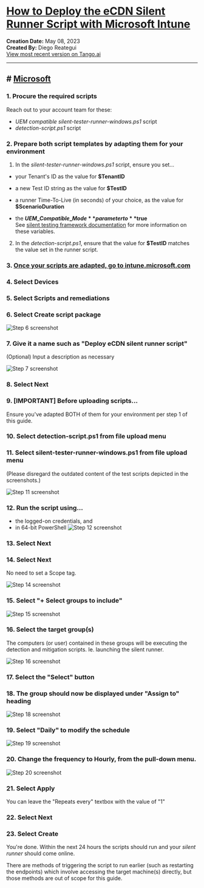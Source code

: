 # [How to Deploy the eCDN Silent Runner Script with Microsoft Intune](https://app.tango.us/app/workflow/48a538b3-59c6-45a7-8b3a-90cdafdd9d50?utm_source=markdown&utm_medium=markdown&utm_campaign=workflow%20export%20links)

__Creation Date:__ May 08, 2023  
__Created By:__ Diego Reategui  
[View most recent version on Tango.ai](https://app.tango.us/app/workflow/48a538b3-59c6-45a7-8b3a-90cdafdd9d50?utm_source=markdown&utm_medium=markdown&utm_campaign=workflow%20export%20links)

***

## # [Microsoft](https://intune.microsoft.com)

### 1. Procure the required scripts

Reach out to your account team for these:

- _UEM compatible_ _silent-tester-runner-windows.ps1_ script
- _detection-script.ps1_ script

### 2. Prepare both script templates by adapting them for your environment

1.  In the _silent-tester-runner-windows.ps1_ script, ensure you set...
    

*   your Tenant's ID as the value for **$TenantID**
    
*   a new Test ID string as the value for **$TestID**
    
*   a runner Time-To-Live (in seconds) of your choice, as the value for **$ScenarioDuration**
    
*   the **$UEM\_Compatible\_Mode** parameter to **$true**  
    See [silent testing framework documentation](https://learn.microsoft.com/en-us/ecdn/technical-documentation/silent-testing-framework#run-instructions-for-windows-environment) for more information on these variables.
    

2.  In the _detection-script.ps1_, ensure that the value for **$TestID** matches the value set in the runner script.



### 3. [Once your scripts are adapted, go to intune.microsoft.com](https://intune.microsoft.com/#home)


### 4. Select Devices





### 5. Select Scripts and remediations





### 6. Select Create script package
![Step 6 screenshot](https://images.tango.us/workflows/48a538b3-59c6-45a7-8b3a-90cdafdd9d50/steps/1c630f12-32a5-4b74-b4ce-60876e72dfff/8dff296f-2ee9-4fc5-be3f-ef044af17231.png?crop=focalpoint&fit=crop&fp-x=0.3860&fp-y=0.1367&fp-z=2.5126&w=1200&border=2%2CF4F2F7&border-radius=8%2C8%2C8%2C8&border-radius-inner=8%2C8%2C8%2C8&blend-align=bottom&blend-mode=normal&blend-x=0&blend-w=1200&blend64=aHR0cHM6Ly9pbWFnZXMudGFuZ28udXMvc3RhdGljL21hZGUtd2l0aC10YW5nby13YXRlcm1hcmstdjIucG5n&mark-x=452&mark-y=221&m64=aHR0cHM6Ly9pbWFnZXMudGFuZ28udXMvc3RhdGljL2JsYW5rLnBuZz9tYXNrPWNvcm5lcnMmYm9yZGVyPTYlMkNGRjc0NDImdz0yOTUmaD03NiZmaXQ9Y3JvcCZjb3JuZXItcmFkaXVzPTEw)


### 7. Give it a name such as "Deploy eCDN silent runner script"

(Optional) Input a description as necessary

![Step 7 screenshot](https://images.tango.us/workflows/48a538b3-59c6-45a7-8b3a-90cdafdd9d50/steps/8d7496ca-5be2-4583-8ead-60bc59e8448c/aec78ed1-eaa3-44fd-b814-f4b73c9c9209.png?crop=focalpoint&fit=crop&fp-x=0.4292&fp-y=0.2261&fp-z=1.7049&w=1200&border=2%2CF4F2F7&border-radius=8%2C8%2C8%2C8&border-radius-inner=8%2C8%2C8%2C8&blend-align=bottom&blend-mode=normal&blend-x=0&blend-w=1200&blend64=aHR0cHM6Ly9pbWFnZXMudGFuZ28udXMvc3RhdGljL21hZGUtd2l0aC10YW5nby13YXRlcm1hcmstdjIucG5n&mark-x=307&mark-y=272&m64=aHR0cHM6Ly9pbWFnZXMudGFuZ28udXMvc3RhdGljL2JsYW5rLnBuZz9tYXNrPWNvcm5lcnMmYm9yZGVyPTYlMkNGRjc0NDImdz01ODYmaD0zOCZmaXQ9Y3JvcCZjb3JuZXItcmFkaXVzPTEw)


### 8. Select Next


### 9. [IMPORTANT] Before uploading scripts...

Ensure you've adapted BOTH of them for your environment per step 1 of this guide.



### 10. Select detection-script.ps1 from file upload menu


### 11. Select silent-tester-runner-windows.ps1 from file upload menu

(Please disregard the outdated content of the test scripts depicted in the screenshots.)

![Step 11 screenshot](https://images.tango.us/workflows/48a538b3-59c6-45a7-8b3a-90cdafdd9d50/steps/1bf95655-bde6-4166-bfb7-c0ff1db9df2c/18b6ef44-e7b1-4877-b91f-edbb9fdadeeb.png?crop=focalpoint&fit=crop&fp-x=0.3658&fp-y=0.3457&fp-z=2.0489&w=1200&border=2%2CF4F2F7&border-radius=8%2C8%2C8%2C8&border-radius-inner=8%2C8%2C8%2C8&blend-align=bottom&blend-mode=normal&blend-x=0&blend-w=1200&blend64=aHR0cHM6Ly9pbWFnZXMudGFuZ28udXMvc3RhdGljL21hZGUtd2l0aC10YW5nby13YXRlcm1hcmstdjIucG5n&mark-x=1065&mark-y=460&m64=aHR0cHM6Ly9pbWFnZXMudGFuZ28udXMvc3RhdGljL2JsYW5rLnBuZz9tYXNrPWNvcm5lcnMmYm9yZGVyPTYlMkNGRjc0NDImdz00NCZoPTQ1JmZpdD1jcm9wJmNvcm5lci1yYWRpdXM9MTA%3D)


### 12. Run the script using... 
- the logged-on credentials, and
- in 64-bit PowerShell
![Step 12 screenshot](https://images.tango.us/workflows/48a538b3-59c6-45a7-8b3a-90cdafdd9d50/steps/17959d70-a24c-4b60-b77d-b4728579a0a8/ae037ac5-4262-4e8e-a621-7f7393d1716f.png?crop=focalpoint&fit=crop&fp-x=0.3077&fp-y=0.6828&fp-z=2.9303&w=1200&border=2%2CF4F2F7&border-radius=8%2C8%2C8%2C8&border-radius-inner=8%2C8%2C8%2C8&blend-align=bottom&blend-mode=normal&blend-x=0&blend-w=1200&blend64=aHR0cHM6Ly9pbWFnZXMudGFuZ28udXMvc3RhdGljL21hZGUtd2l0aC10YW5nby13YXRlcm1hcmstdjIucG5n&mark-x=527&mark-y=349&m64=aHR0cHM6Ly9pbWFnZXMudGFuZ28udXMvc3RhdGljL2JsYW5rLnBuZz9tYXNrPWNvcm5lcnMmYm9yZGVyPTYlMkNGRjc0NDImdz0xNDUmaD01NiZmaXQ9Y3JvcCZjb3JuZXItcmFkaXVzPTEw)


### 13. Select Next


### 14. Select Next

No need to set a Scope tag.

![Step 14 screenshot](https://images.tango.us/workflows/48a538b3-59c6-45a7-8b3a-90cdafdd9d50/steps/e423f134-b207-4852-865f-8c617af9ad85/95bac6d3-e009-4672-9e20-5ac338f431f3.png?crop=focalpoint&fit=crop&fp-x=0.5000&fp-y=0.5000&w=1200&border=2%2CF4F2F7&border-radius=8%2C8%2C8%2C8&border-radius-inner=8%2C8%2C8%2C8&blend-align=bottom&blend-mode=normal&blend-x=0&blend-w=1200&blend64=aHR0cHM6Ly9pbWFnZXMudGFuZ28udXMvc3RhdGljL21hZGUtd2l0aC10YW5nby13YXRlcm1hcmstdjIucG5n&mark-x=237&mark-y=721&m64=aHR0cHM6Ly9pbWFnZXMudGFuZ28udXMvc3RhdGljL2JsYW5rLnBuZz9tYXNrPWNvcm5lcnMmYm9yZGVyPTQlMkNGRjc0NDImdz02MSZoPTIyJmZpdD1jcm9wJmNvcm5lci1yYWRpdXM9MTA%3D)


### 15. Select "+ Select groups to include"
![Step 15 screenshot](https://images.tango.us/workflows/48a538b3-59c6-45a7-8b3a-90cdafdd9d50/steps/282f48a1-63a5-4d75-be1a-732925f92ead/52755cdf-ea02-49b6-9e50-3a94b48f5864.png?crop=focalpoint&fit=crop&fp-x=0.3169&fp-y=0.3669&fp-z=1.5422&w=1200&border=2%2CF4F2F7&border-radius=8%2C8%2C8%2C8&border-radius-inner=8%2C8%2C8%2C8&blend-align=bottom&blend-mode=normal&blend-x=0&blend-w=1200&blend64=aHR0cHM6Ly9pbWFnZXMudGFuZ28udXMvc3RhdGljL21hZGUtd2l0aC10YW5nby13YXRlcm1hcmstdjIucG5n&mark-x=264&mark-y=364&m64=aHR0cHM6Ly9pbWFnZXMudGFuZ28udXMvc3RhdGljL2JsYW5rLnBuZz9tYXNrPWNvcm5lcnMmYm9yZGVyPTYlMkNGRjc0NDImdz02NDUmaD0yNyZmaXQ9Y3JvcCZjb3JuZXItcmFkaXVzPTEw)


### 16. Select the target group(s)

The computers (or user) contained in these groups will be executing the detection and mitigation scripts. Ie. launching the silent runner.

![Step 16 screenshot](https://images.tango.us/workflows/48a538b3-59c6-45a7-8b3a-90cdafdd9d50/steps/688cc509-f891-4048-9be8-a95c95d58173/7ea0cbdb-c14f-4c0f-9003-02a562334a75.png?crop=focalpoint&fit=crop&fp-x=0.8324&fp-y=0.1727&fp-z=2.8266&w=1200&border=2%2CF4F2F7&border-radius=8%2C8%2C8%2C8&border-radius-inner=8%2C8%2C8%2C8&blend-align=bottom&blend-mode=normal&blend-x=0&blend-w=1200&blend64=aHR0cHM6Ly9pbWFnZXMudGFuZ28udXMvc3RhdGljL21hZGUtd2l0aC10YW5nby13YXRlcm1hcmstdjIucG5n&mark-x=104&mark-y=311&m64=aHR0cHM6Ly9pbWFnZXMudGFuZ28udXMvc3RhdGljL2JsYW5rLnBuZz9tYXNrPWNvcm5lcnMmYm9yZGVyPTYlMkNGRjc0NDImdz0xMDU1Jmg9MTE1JmZpdD1jcm9wJmNvcm5lci1yYWRpdXM9MTA%3D)


### 17. Select the "Select" button


### 18. The group should now be displayed under "Assign to" heading
![Step 18 screenshot](https://images.tango.us/workflows/48a538b3-59c6-45a7-8b3a-90cdafdd9d50/steps/6f6cf66d-da77-47eb-95f8-c82975fa2499/6c2415c0-6051-47d6-a7ce-b3ff6044a926.png?crop=focalpoint&fit=crop&fp-x=0.3169&fp-y=0.3122&fp-z=1.5422&w=1200&border=2%2CF4F2F7&border-radius=8%2C8%2C8%2C8&border-radius-inner=8%2C8%2C8%2C8&blend-align=bottom&blend-mode=normal&blend-x=0&blend-w=1200&blend64=aHR0cHM6Ly9pbWFnZXMudGFuZ28udXMvc3RhdGljL21hZGUtd2l0aC10YW5nby13YXRlcm1hcmstdjIucG5n&mark-x=264&mark-y=315&m64=aHR0cHM6Ly9pbWFnZXMudGFuZ28udXMvc3RhdGljL2JsYW5rLnBuZz9tYXNrPWNvcm5lcnMmYm9yZGVyPTYlMkNGRjc0NDImdz02NDUmaD05NyZmaXQ9Y3JvcCZjb3JuZXItcmFkaXVzPTEw)


### 19. Select "Daily" to modify the schedule
![Step 19 screenshot](https://images.tango.us/workflows/48a538b3-59c6-45a7-8b3a-90cdafdd9d50/steps/93c41818-f531-4228-b44a-8a3e0f44044b/197575be-e734-446d-afd7-efaf6d7cab52.png?crop=focalpoint&fit=crop&fp-x=0.2424&fp-y=0.3213&fp-z=3.0980&w=1200&border=2%2CF4F2F7&border-radius=8%2C8%2C8%2C8&border-radius-inner=8%2C8%2C8%2C8&blend-align=bottom&blend-mode=normal&blend-x=0&blend-w=1200&blend64=aHR0cHM6Ly9pbWFnZXMudGFuZ28udXMvc3RhdGljL21hZGUtd2l0aC10YW5nby13YXRlcm1hcmstdjIucG5n&mark-x=562&mark-y=351&m64=aHR0cHM6Ly9pbWFnZXMudGFuZ28udXMvc3RhdGljL2JsYW5rLnBuZz9tYXNrPWNvcm5lcnMmYm9yZGVyPTYlMkNGRjc0NDImdz03NyZoPTUzJmZpdD1jcm9wJmNvcm5lci1yYWRpdXM9MTA%3D)


### 20. Change the frequency to Hourly, from the pull-down menu.
![Step 20 screenshot](https://images.tango.us/workflows/48a538b3-59c6-45a7-8b3a-90cdafdd9d50/steps/c09ee667-7ec2-4e29-b1f5-61cb3238f5f6/8e584059-273d-4899-9e52-56b24f30d804.png?crop=focalpoint&fit=crop&fp-x=0.9097&fp-y=0.2899&fp-z=2.9721&w=1200&border=2%2CF4F2F7&border-radius=8%2C8%2C8%2C8&border-radius-inner=8%2C8%2C8%2C8&blend-align=bottom&blend-mode=normal&blend-x=0&blend-w=1200&blend64=aHR0cHM6Ly9pbWFnZXMudGFuZ28udXMvc3RhdGljL21hZGUtd2l0aC10YW5nby13YXRlcm1hcmstdjIucG5n&mark-x=589&mark-y=336&m64=aHR0cHM6Ly9pbWFnZXMudGFuZ28udXMvc3RhdGljL2JsYW5rLnBuZz9tYXNrPWNvcm5lcnMmYm9yZGVyPTYlMkNGRjc0NDImdz01NzgmaD04MiZmaXQ9Y3JvcCZjb3JuZXItcmFkaXVzPTEw)


### 21. Select Apply

You can leave the "Repeats every" textbox with the value of "1"



### 22. Select Next


### 23. Select Create

You're done. Within the next 24 hours the scripts should run and your _silent runner_ should come online.

There are methods of triggering the script to run earlier (such as restarting the endpoints) which involve accessing the target machine(s) directly, but those methods are out of scope for this guide.
